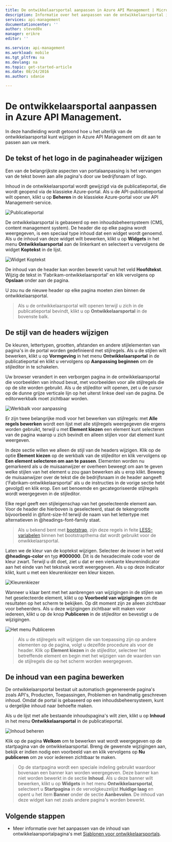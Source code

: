 ```yaml
---
title: De ontwikkelaarsportal aanpassen in Azure API Management | Microsoft Docs
description: Informatie over het aanpassen van de ontwikkelaarsportal in Azure API Management.
services: api-management
documentationcenter: ''
author: steved0x
manager: erikre
editor: ''

ms.service: api-management
ms.workload: mobile
ms.tgt_pltfrm: na
ms.devlang: na
ms.topic: get-started-article
ms.date: 08/24/2016
ms.author: sdanie

---
```

# De ontwikkelaarsportal aanpassen in Azure API Management.
In deze handleiding wordt getoond hoe u het uiterlijk van de ontwikkelaarsportal kunt wijzigen in Azure API Management om dit aan te passen aan uw merk.

## <a name="change-page-headers"> </a>De tekst of het logo in de paginaheader wijzigen
Een van de belangrijkste aspecten van portalaanpassing is het vervangen van de tekst boven aan alle pagina's door uw bedrijfsnaam of logo.

Inhoud in de ontwikkelaarsportal wordt gewijzigd via de publicatieportal, die wordt geopend via de klassieke Azure-portal. Als u de API-publicatieportal wilt openen, klikt u op **Beheren** in de klassieke Azure-portal voor uw API Management-service.

![Publicatieportal][api-management-management-console]

De ontwikkelaarsportal is gebaseerd op een inhoudsbeheersysteem (CMS, content management system). De header die op elke pagina wordt weergegeven, is een speciaal type inhoud dat een widget wordt genoemd. Als u de inhoud van deze widget wilt bewerken, klikt u op **Widgets** in het menu **Ontwikkelaarsportal** aan de linkerkant en selecteert u vervolgens de widget **Koptekst** in de lijst.

![Widget Koptekst][api-management-widgets-header]

De inhoud van de header kan worden bewerkt vanuit het veld **Hoofdtekst**. Wijzig de tekst in 'Fabrikam-ontwikkelaarsportal' en klik vervolgens op **Opslaan** onder aan de pagina.

U zou nu de nieuwe header op elke pagina moeten zien binnen de ontwikkelaarsportal.

> Als u de ontwikkelaarsportal wilt openen terwijl u zich in de publicatieportal bevindt, klikt u op **Ontwikkelaarsportal** in de bovenste balk.
> 
> 

## <a name="change-headers-styling"> </a>De stijl van de headers wijzigen
De kleuren, lettertypen, grootten, afstanden en andere stijlelementen van pagina's in de portal worden gedefinieerd met stijlregels. Als u de stijlen wilt bewerken, klikt u op **Vormgeving** in het menu **Ontwikkelaarsportal** in de publicatieportal en klikt u vervolgens op **Aanpassing beginnen** om de stijleditor in te schakelen.

Uw browser verandert in een verborgen pagina in de ontwikkelaarsportal die voorbeelden van inhoud bevat, met voorbeelden voor alle stijlregels die op de site worden gebruikt. Als u de stijleditor wilt openen, zet u de cursor op de dunne grijze verticale lijn op het uiterst linkse deel van de pagina. De editorwerkbalk moet zichtbaar worden.

![Werkbalk voor aanpassing][api-management-customization-toolbar]

Er zijn twee belangrijke modi voor het bewerken van stijlregels: met **Alle regels bewerken** wordt een lijst met alle stijlregels weergegeven die ergens worden gebruikt, terwijl u met **Element kiezen** een element kunt selecteren van de pagina waarop u zich bevindt en alleen stijlen voor dat element kunt weergeven.

In deze sectie willen we alleen de stijl van de headers wijzigen. Klik op de optie **Element kiezen** op de werkbalk van de stijleditor en klik vervolgens op **Een element selecteren om aan te passen**. Elementen worden nu gemarkeerd als u de muisaanwijzer er overheen beweegt om aan te geven welke stijlen van het element u zou gaan bewerken als u erop klikt. Beweeg de muisaanwijzer over de tekst die de bedrijfsnaam in de header aangeeft ('Fabrikam-ontwikkelaarsportal' als u de instructies in de vorige sectie hebt gevolgd) en klik erop. Een set benoemde en gecategoriseerde stijlregels wordt weergegeven in de stijleditor.

Elke regel geeft een stijleigenschap van het geselecteerde element aan. Voor de header die hierboven is geselecteerd, staat de tekengrootte bijvoorbeeld in @font-size-h1 terwijl de naam van het lettertype met alternatieven in @headings-font-family staat.

> Als u bekend bent met [bootstrap][bootstrap], zijn deze regels in feite [LESS-variabelen][LESS-variabelen] binnen het bootstrapthema dat wordt gebruikt voor de onwikkelaarsportal.
> 
> 

Laten we de kleur van de koptekst wijzigen. Selecteer de invoer in het veld **@headings-color** en typ **#000000**. Dit is de hexadecimale code voor de kleur zwart. Terwijl u dit doet, ziet u dat er een vierkante kleurenindicator aan het einde van het tekstvak wordt weergegeven. Als u op deze indicator klikt, kunt u met een kleurenkiezer een kleur kiezen.

![Kleurenkiezer][api-management-customization-toolbar-color-picker]

Wanneer u klaar bent met het aanbrengen van wijzigingen in de stijlen van het geselecteerde element, klikt u op **Voorbeeld van wijzigingen** om de resultaten op het scherm te bekijken. Op dit moment zijn ze alleen zichtbaar voor beheerders. Als u deze wijzigingen zichtbaar wilt maken voor iedereen, klikt u op de knop **Publiceren** in de stijleditor en bevestigt u de wijzigingen.

![Het menu Publiceren][api-management-customization-toolbar-publish-form]

> Als u de stijlregels wilt wijzigen die van toepassing zijn op andere elementen op de pagina, volgt u dezelfde procedure als voor de header. Klik op **Element kiezen** in de stijleditor, selecteer het betreffende element en begin met het wijzigen van de waarden van de stijlregels die op het scherm worden weergegeven.
> 
> 

## <a name="edit-page-contents"> </a>De inhoud van een pagina bewerken
De ontwikkelaarsportal bestaat uit automatisch gegenereerde pagina's zoals API's, Producten, Toepassingen, Problemen en handmatig geschreven inhoud. Omdat de portal is gebaseerd op een inhoudsbeheersysteem, kunt u dergelijke inhoud naar behoefte maken.

Als u de lijst met alle bestaande inhoudspagina's wilt zien, klikt u op **Inhoud** in het menu **Ontwikkelaarsportal** in de publicatieportal.

![Inhoud beheren][api-management-customization-manage-content]

Klik op de pagina **Welkom** om te bewerken wat wordt weergegeven op de startpagina van de ontwikkelaarsportal. Breng de gewenste wijzigingen aan, bekijk er indien nodig een voorbeeld van en klik vervolgens op **Nu publiceren** om ze voor iedereen zichtbaar te maken.

> Op de startpagina wordt een speciale indeling gebruikt waardoor bovenaan een banner kan worden weergegeven. Deze banner kan niet worden bewerkt in de sectie **Inhoud**. Als u deze banner wilt bewerken, klikt u op **Widgets** in het menu **Ontwikkelaarsportal**, selecteert u **Startpagina** in de vervolgkeuzelijst **Huidige laag** en opent u het item **Banner** onder de sectie **Aanbevolen**. De inhoud van deze widget kan net zoals andere pagina's worden bewerkt.
> 
> 

## <a name="next-steps"> </a>Volgende stappen
* Meer informatie over het aanpassen van de inhoud van ontwikkelaarsportalpagina's met [Sjablonen voor ontwikkelaarsportals](api-management-developer-portal-templates.md).

[De tekst/het logo in de paginaheaders wijzigen]: #change-page-headers
[De stijl van de headers wijzigen]: #change-headers-styling
[De inhoud van een pagina bewerken]: #edit-page-contents
[Volgende stappen]: #next-steps

[Klassieke Azure Portal]: https://manage.windowsazure.com/

[api-management-management-console]: ./media/api-management-customize-portal/api-management-management-console.png
[api-management-widgets-header]: ./media/api-management-customize-portal/api-management-widgets-header.png
[api-management-customization-toolbar]: ./media/api-management-customize-portal/api-management-customization-toolbar.png
[api-management-customization-toolbar-color-picker]: ./media/api-management-customize-portal/api-management-customization-toolbar-color-picker.png
[api-management-customization-toolbar-publish-form]: ./media/api-management-customize-portal/api-management-customization-toolbar-publish-form.png
[api-management-customization-manage-content]: ./media/api-management-customize-portal/api-management-customization-manage-content.png


[bootstrap]: http://getbootstrap.com/
[LESS-variabelen]: http://getbootstrap.com/css/



<!--HONumber=ago16_HO5-->


